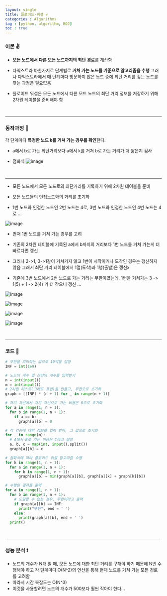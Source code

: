 ```yaml
---
layout: single
title: 플로이드-워셜 ✔
categories : Algorithms
tag : [python, algorithm, BOJ]
toc : true
---
```


### 이론 ✌

- **모든 노드에서 다른 모든 노드까지의 최단 경로**를 계산함

- 다익스트라 마찬가지로 단계별로 **거쳐 가는 노드를 기준으로 알고리즘을 수행**
그러나 다익스트라에서 매 단계마다 방문하지 않은 노드 중에 최단 거리를 갖는 노드를 찾는 과정은 필요없음

- 플로이드 워셜은 모든 노드에서 다른 모드 노드의 최단 거리 정보를 저장하기 위해 2차원 테이블을 준비해야 함
<br>
<hr>

### 동작과정 🔽

각 단계마다 **특정한 노드 k를 거쳐 가는 경우를 확인**한다.
- a에서 b로 가는 최단거리보다 a에서 k를 거쳐 b로 가는 거리가 더 짧은지 검사

- 점화식
![image](https://user-images.githubusercontent.com/87630540/182893280-97ecc32b-0391-421c-a488-0c285029f097.png)


<br>
<hr>

- 모든 노드에서 모든 노드로의 최단거리를 기록하기 위해 2차원 테이블을 준비

- 모든 노드들의 인접노드와의 거리를 초기화

- 1번 노드와 인접한 노드인 2번 노드는 4로, 3번 노드와 인접한 노드인 4번 노드는 4로 ...

![image](https://user-images.githubusercontent.com/87630540/182893696-3d9445b0-8bcc-42b4-b67c-027208a83cdc.png)

- 먼저 1번 노드를 거쳐 가는 경우를 고려
- 기존의 2차원 테이블에 기록된 a에서 b까지의 거리보다 1번 노드를 거쳐 가는게 더 빠르다면 갱신
- 그러나 2->1, 3->1같이 거쳐가지 않고 1번이 시작이거나 도착인 경우는 갱신하지 않음 그래서 최단 거리 테이블에서 1열(도착)과 1행(출발)은 갱신x

- 기존에 3번 노드에서 2번 노드로 가는 거리는 무한이였는데, 1번을 거쳐가는 3 -> 1(5) + 1 -> 2(4) 가 더 작으니 갱신 ...

![image](https://user-images.githubusercontent.com/87630540/182894181-13f0967c-91f6-4da0-b12a-e9fb91e9e68f.png)

![image](https://user-images.githubusercontent.com/87630540/182894966-762b68cb-bf55-4453-bbc8-4d204766d7c7.png)

![image](https://user-images.githubusercontent.com/87630540/182895053-066aa9ff-e575-4f1d-b047-4e0c946d5447.png)

![image](https://user-images.githubusercontent.com/87630540/182895117-12d8bdce-070d-4333-8274-dcbcb44b53b6.png)

<br>
<hr>

### 코드 📃

```python
# 무한을 의미하는 값으로 10억을 설정
INF = int(1e9)

# 노드의 개수 및 간선의 개수를 입력받기
n = int(input())
m = int(input())
# 2차원 리스트(그래프 표현)을 만들고, 무한으로 초기화
graph = [[INF] * (n + 1) for _ in range(n + 1)]

# 자기 자신에서 자기 자신으로 가는 비용은 0으로 초기화
for a in range(1, n + 1):
  for b in range(1, n + 1):
    if a == b:
      graph[a][b] = 0

# 각 간선에 대한 정보를 입력 받아, 그 값으로 초기화
for _ in range(m):
  # A에서 B로 가는 비용은 C라고 설정
  a, b, c = map(int, input().split())
  graph[a][b] = c

# 점화식에 따라 플로이드 워셜 알고리즘 수행
for k in range(1, n + 1):
  for a in range(1, n + 1):
    for b in range(1, n + 1):
      graph[a][b] = min(graph[a][b], graph[a][k] + graph[k][b])

# 수행된 결과를 출력
for a in range(1, n + 1):
  for b in range(1, n + 1):
    # 도달할 수 없는 경우, 무한이라고 출력
    if graph[a][b] == INF:
      print("무한", end = ' ')
    else:
      print(graph[a][b], end = ' ')
  print()
```
<br>
<hr>

### 성능 분석 ❗
- 노드의 개수가 N개 일 때, 모든 노드에 대한 최단 거리를 구해야 하기 때문에 N번 수행해야 하고
각 단계마다 O(N^2)의 연산을 통해 현재 노드를 거쳐 가는 모든 경로를 고려함
- 따라서 시간 복잡도는 O(N^3)
- 이것을 사용할려면 노드의 개수가 500보다 훨씬 작아야 한다...